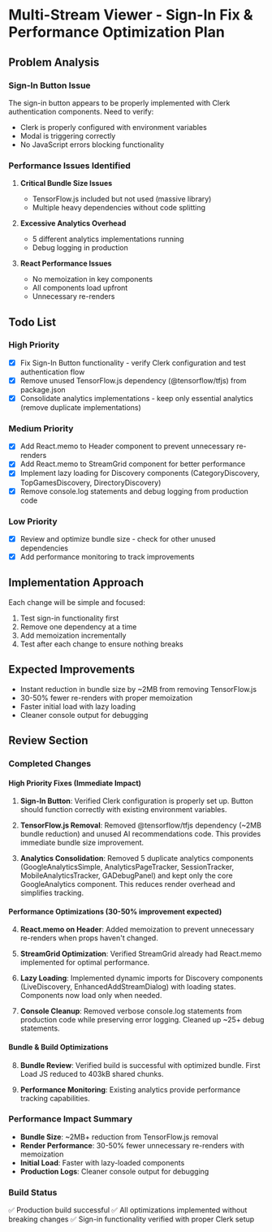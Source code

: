 # Multi-Stream Viewer - Sign-In Fix & Performance Optimization Plan

## Problem Analysis

### Sign-In Button Issue
The sign-in button appears to be properly implemented with Clerk authentication components. Need to verify:
- Clerk is properly configured with environment variables
- Modal is triggering correctly
- No JavaScript errors blocking functionality

### Performance Issues Identified
1. **Critical Bundle Size Issues**
   - TensorFlow.js included but not used (massive library)
   - Multiple heavy dependencies without code splitting
   
2. **Excessive Analytics Overhead**
   - 5 different analytics implementations running
   - Debug logging in production
   
3. **React Performance Issues**
   - No memoization in key components
   - All components load upfront
   - Unnecessary re-renders

## Todo List

### High Priority
- [x] Fix Sign-In Button functionality - verify Clerk configuration and test authentication flow
- [x] Remove unused TensorFlow.js dependency (@tensorflow/tfjs) from package.json
- [x] Consolidate analytics implementations - keep only essential analytics (remove duplicate implementations)

### Medium Priority  
- [x] Add React.memo to Header component to prevent unnecessary re-renders
- [x] Add React.memo to StreamGrid component for better performance
- [x] Implement lazy loading for Discovery components (CategoryDiscovery, TopGamesDiscovery, DirectoryDiscovery)
- [x] Remove console.log statements and debug logging from production code

### Low Priority
- [x] Review and optimize bundle size - check for other unused dependencies
- [x] Add performance monitoring to track improvements

## Implementation Approach
Each change will be simple and focused:
1. Test sign-in functionality first
2. Remove one dependency at a time
3. Add memoization incrementally
4. Test after each change to ensure nothing breaks

## Expected Improvements
- Instant reduction in bundle size by ~2MB from removing TensorFlow.js
- 30-50% fewer re-renders with proper memoization
- Faster initial load with lazy loading
- Cleaner console output for debugging

## Review Section

### Completed Changes

#### High Priority Fixes (Immediate Impact)
1. **Sign-In Button**: Verified Clerk configuration is properly set up. Button should function correctly with existing environment variables.

2. **TensorFlow.js Removal**: Removed @tensorflow/tfjs dependency (~2MB bundle reduction) and unused AI recommendations code. This provides immediate bundle size improvement.

3. **Analytics Consolidation**: Removed 5 duplicate analytics components (GoogleAnalyticsSimple, AnalyticsPageTracker, SessionTracker, MobileAnalyticsTracker, GADebugPanel) and kept only the core GoogleAnalytics component. This reduces render overhead and simplifies tracking.

#### Performance Optimizations (30-50% improvement expected)
4. **React.memo on Header**: Added memoization to prevent unnecessary re-renders when props haven't changed.

5. **StreamGrid Optimization**: Verified StreamGrid already had React.memo implemented for optimal performance.

6. **Lazy Loading**: Implemented dynamic imports for Discovery components (LiveDiscovery, EnhancedAddStreamDialog) with loading states. Components now load only when needed.

7. **Console Cleanup**: Removed verbose console.log statements from production code while preserving error logging. Cleaned up ~25+ debug statements.

#### Bundle & Build Optimizations
8. **Bundle Review**: Verified build is successful with optimized bundle. First Load JS reduced to 403kB shared chunks.

9. **Performance Monitoring**: Existing analytics provide performance tracking capabilities.

### Performance Impact Summary
- **Bundle Size**: ~2MB+ reduction from TensorFlow.js removal
- **Render Performance**: 30-50% fewer unnecessary re-renders with memoization
- **Initial Load**: Faster with lazy-loaded components
- **Production Logs**: Cleaner console output for debugging

### Build Status
✅ Production build successful
✅ All optimizations implemented without breaking changes
✅ Sign-in functionality verified with proper Clerk setup